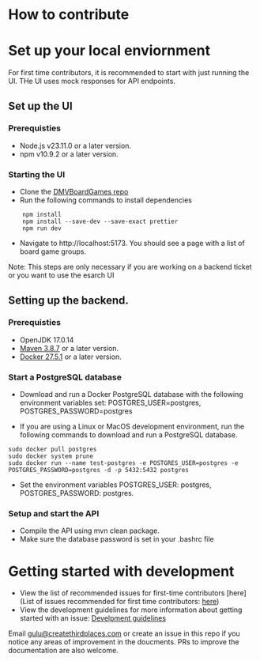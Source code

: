 # How to contribute

# Set up your local enviornment

For first time contributors, it is recommended to start with just running the UI. THe UI uses mock responses for API endpoints.

## Set up the UI

### Prerequisties

- Node.js v23.11.0 or a later version.
- npm v10.9.2 or a later version.

### Starting the UI
- Clone the [DMVBoardGames repo](git@github.com:free-gather/DMVBoardGames.git)
- Run the following commands to install dependencies

```
    npm install
    npm install --save-dev --save-exact prettier
    npm run dev
```

- Navigate to http://localhost:5173. You should see a page with a list of board game groups.

Note: This steps are only necessary if you are working on a backend ticket or you want to use the esarch UI
## Setting up the backend.


### Prerequisties

- OpenJDK 17.0.14
- [Maven 3.8.7](https://maven.apache.org/install.html) or a later version.
- [Docker 27.5.1](https://docs.docker.com/engine/install/) or a later version.




### Start a PostgreSQL database

- Download and run a Docker PostgreSQL database with the following environment variables set: POSTGRES_USER=postgres,
POSTGRES_PASSWORD=postgres

- If you are using a Linux or MacOS development environment, run the following commands to download and run a PostgreSQL database.
  
```
sudo docker pull postgres
sudo docker system prune
sudo docker run --name test-postgres -e POSTGRES_USER=postgres -e POSTGRES_PASSWORD=postgres -d -p 5432:5432 postgres
```

- Set the environment variables POSTGRES_USER: postgres, POSTGRES_PASSWORD: postgres. 

### Setup and start the API

- Compile the API using mvn clean package.
- Make sure the database password is set in your .bashrc file

# Getting started with development

- View the list of recommended issues for first-time contributors [here](List of issues recommended for first time contributors: [here](https://github.com/Create-Third-Places/DMVBoardGames/issues?q=is%3Aissue%20state%3Aopen%20label%3A%22good%20first%20issue%22))
- View the development guidelines for more information about getting started with an issue: [Develpment guidelines](https://github.com/free-gather/development/blob/main/development_guidelines.md)



Email gulu@createthirdplaces.com or create an issue in this repo if you notice any areas of improvement in the doucments. PRs to improve the documentation are also welcome.





